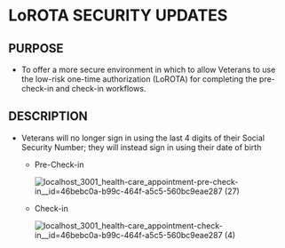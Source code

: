# LoROTA SECURITY UPDATES

## PURPOSE

- To offer a more secure environment in which to allow Veterans to use the low-risk one-time authorization (LoROTA) for completing the pre-check-in and check-in workflows.

## DESCRIPTION

- Veterans will no longer sign in using the last 4 digits of their Social Security Number; they will instead sign in using their date of birth
    - Pre-Check-in
    
        ![localhost_3001_health-care_appointment-pre-check-in__id=46bebc0a-b99c-464f-a5c5-560bc9eae287 (27)](https://user-images.githubusercontent.com/86678742/180778925-0c9d51f1-c51a-42a0-815d-40880fb15eeb.png)

    - Check-in
    
        ![localhost_3001_health-care_appointment-check-in__id=46bebc0a-b99c-464f-a5c5-560bc9eae287 (4)](https://user-images.githubusercontent.com/86678742/180778644-19c16a5e-a873-4691-9192-2b356d5bd5f6.png)
